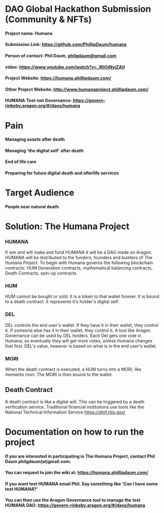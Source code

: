 

# DAO Global Hackathon Submission (Community & NFTs)
#### Project name: Humana
#### Submission Link: https://github.com/PhillipDaum/humana
#### Person of contact: Phil Daum, philgdaum@gmail.com
#### video: https://www.youtube.com/watch?v=_WjOiNyjZA0
#### Project Website: https://humana.phillipdaum.com/ 
#### Other Project Website: http://www.humanaproject.phillipdaum.com/
#### HUMANA Test-net Governance: https://govern-rinkeby.aragon.org/#/daos/humana

# Pain
#### Managing assets after death
#### Managing 'the digital self' after death
#### End of life care
#### Preparing for future digital death and afterlife services

# Target Audience
#### People near natural death

# Solution: The Humana Project
### HUMANA
If win and will make and fund HUMANA it will be a DAO made on Aragon. HUMANA will be distributed to the funders, founders and builders of The Humana Project. To begin with Humana governs the following blockchain contracts: HUM Generation contracts, mathematical balancing contracts, Death Contracts, spin-up contracts.

### HUM
HUM cannot be bought or sold. It is a token to that wallet forever. It is bound to a death contract. It represents it's holder's digital self.

### DEL
DEL controls the end user's wallet. If they have it in their wallet, they control it. If someone else has it in their wallet, they control it. A tool like Aragon Governance can be used by DEL holders. Each Del gets one vote in Humana, so eventually they will get more votes, unless Humana changes that first. DEL's value, however is based on what is in the end user's wallet.

### MORI
When the death contract is executed, a HUM turns into a MORI, like memento mori. The MORI is then bound to the wallet.

## Death Contract
A death contract is like a digital will. This can be triggered by a death verification service. Traditional financial institutions use tools like the National Technical Information Service https://dmf.ntis.gov/

# Documentation on how to run the project
#### If you are interested in participating in The Humana Project, contact Phil Daum philgdaum(at)gmail.com. 
#### You can request to join the wiki at: https://humana.phillipdaum.com/
#### If you want test HUMANA email Phil. Say something like 'Can I have some test HUMANA?'
#### You can then use the Aragon Governance tool to manage the test HUMANA DAO: https://govern-rinkeby.aragon.org/#/daos/humana

